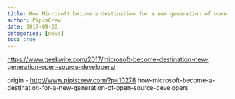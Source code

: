 ```yaml
---
title: How Microsoft become a destination for a new generation of open-source developers
author: PipisCrew
date: 2017-09-30
categories: [news]
toc: true
---
```


https://www.geekwire.com/2017/microsoft-become-destination-new-generation-open-source-developers/

origin - http://www.pipiscrew.com/?p=10278 how-microsoft-become-a-destination-for-a-new-generation-of-open-source-developers